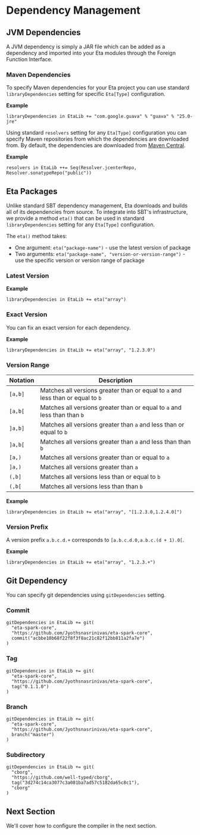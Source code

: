 # Dependency Management

## JVM Dependencies

A JVM dependency is simply a JAR file which can be added as a dependency and imported into your Eta modules through the Foreign Function Interface.

### Maven Dependencies

To specify Maven dependencies for your Eta project you can use standard `libraryDependencies` setting for specific `Eta[Type]` configuration.

**Example**

```sbtshell
libraryDependencies in EtaLib += "com.google.guava" % "guava" % "25.0-jre"
```

Using standard `resolvers` setting for any `Eta[Type]` configuration you can specify Maven repositories from which the dependencies are downloaded from. By default, the dependencies are downloaded from [Maven Central](https://mvnrepository.com/repos/central).

**Example**

```sbtshell
resolvers in EtaLib ++= Seq(Resolver.jcenterRepo, Resolver.sonatypeRepo("public"))
```

## Eta Packages

Unlike standard SBT dependency management, Eta downloads and builds all of its dependencies from source. To integrate into SBT's infrastructure, we provide a method `eta()` that can be used in standard `libraryDependencies` setting for any `Eta[Type]` configuration.

The `eta()` method takes:

- One argument: `eta("package-name")` - use the latest version of package
- Two arguments: `eta("package-name", "version-or-version-range")` - use the specific version or version range of package

### Latest Version

**Example**

```sbtshell
libraryDependencies in EtaLib += eta("array")
```

### Exact Version

You can fix an exact version for each dependency.

**Example**

```sbtshell
libraryDependencies in EtaLib += eta("array", "1.2.3.0")
```

### Version Range

| Notation | Description                                                                     |
| -------- | --------------------------------------                                          |
| `[a,b]`  | Matches all versions greater than or equal to `a` and less than or equal to `b` |
| `[a,b[`  | Matches all versions greater than or equal to `a` and less than than `b`        |
| `]a,b]`  | Matches all versions greater than `a` and less than or equal to `b`             |
| `]a,b[`  | Matches all versions greater than `a` and less than than `b`                    |
| `[a,)`   | Matches all versions greater than or equal to `a`                               |
| `]a,)`   | Matches all versions greater than `a`                                           |
| `(,b]`   | Matches all versions less than or equal to `b`                                  |
| `(,b[`   | Matches all versions less than than `b`                                         |

**Example**

```sbtshell
libraryDependencies in EtaLib += eta("array", "[1.2.3.0,1.2.4.0[")
```

### Version Prefix

A version prefix `a.b.c.d.+` corresponds to `[a.b.c.d.0,a.b.c.(d + 1).0[`.

**Example**

```sbtshell
libraryDependencies in EtaLib += eta("array", "1.2.3.+")
```

## Git Dependency

You can specify git dependencies using `gitDependencies` setting. 

### Commit

```sbtshell
gitDependencies in EtaLib += git(
  "eta-spark-core", 
  "https://github.com/Jyothsnasrinivas/eta-spark-core", 
  commit("acbbe10b68f22f8f3f8ac21c82f12bb811a2fa7e")
)
```

### Tag

```sbtshell
gitDependencies in EtaLib += git(
  "eta-spark-core", 
  "https://github.com/Jyothsnasrinivas/eta-spark-core", 
  tag("0.1.1.0")
)
```

### Branch

```sbtshell
gitDependencies in EtaLib += git(
  "eta-spark-core", 
  "https://github.com/Jyothsnasrinivas/eta-spark-core", 
  branch("master")
)
```

### Subdirectory

```sbtshell
gitDependencies in EtaLib += git(
  "cborg", 
  "https://github.com/well-typed/cborg", 
  tag("3d274c14ca3077c3a081ba7ad57c5182da65c8c1"),
  "cborg"
)
```

## Next Section

We'll cover how to configure the compiler in the next section.
